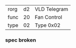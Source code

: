 
|    |   |   |
| -- | - | - |
| rorg | d2 | VLD Telegram |
| func | 20 | Fan Control |
| type | 02 | Type 0x02 |

### spec broken
  